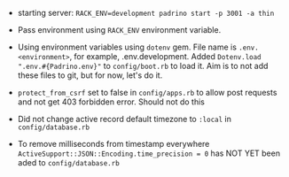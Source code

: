 - starting server: `RACK_ENV=development padrino start -p 3001 -a thin`

- Pass environment using `RACK_ENV` environment variable.

- Using environment variables using `dotenv` gem. File name is `.env.<environment>`, for example, .env.development. Added `Dotenv.load ".env.#{Padrino.env}"` to `config/boot.rb` to load it. Aim is to not add these files to git, but for now, let's do it.
- `protect_from_csrf` set to false in `config/apps.rb` to allow post requests and not get 403 forbidden error. Should not do this
- Did not change active record default timezone to `:local` in `config/database.rb`

- To remove milliseconds from timestamp everywhere `ActiveSupport::JSON::Encoding.time_precision = 0` has NOT YET been aded to `config/database.rb`
